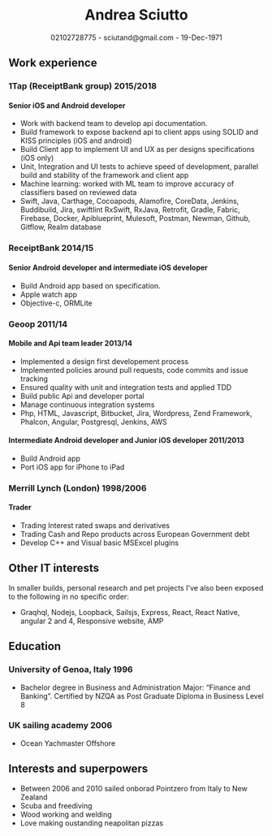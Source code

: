 # <center>Andrea Sciutto</center>
<center>02102728775 - sciutand@gmail.com - 19-Dec-1971</center>

## Work experience

### 1Tap (ReceiptBank group) 2015/2018

#### Senior iOS and Android developer
- Work with backend team to develop api documentation.
- Build framework to expose backend api to client apps using SOLID and KISS principles (iOS and android)
- Build Client app to implement UI and UX as per designs specifications (iOS only)
- Unit, Integration and UI tests to achieve speed of development, parallel build and stability of the framework and client app
- Machine learning: worked with ML team to improve accuracy of classifiers based on reviewed data
- Swift, Java, Carthage, Cocoapods, Alamofire, CoreData, Jenkins, Buddibuild, Jira, swiftlint RxSwift, RxJava, Retrofit, Gradle, Fabric, Firebase, Docker, Apiblueprint, Mulesoft, Postman, Newman, Github, Gitflow, Realm database

### ReceiptBank 2014/15

#### Senior Android developer and intermediate iOS developer
- Build Android app based on specification.
- Apple watch app
- Objective-c, ORMLite

### Geoop 2011/14

#### Mobile and Api team leader 2013/14
- Implemented a design first developement process
- Implemented policies around pull requests, code commits and issue tracking
- Ensured quality with unit and integration tests and applied TDD
- Build public Api and developer portal
- Manage continuous integration systems
- Php, HTML, Javascript, Bitbucket, Jira, Wordpress, Zend Framework, Phalcon, Angular, Postgresql, Jenkins, AWS

#### Intermediate Android developer and Junior iOS developer 2011/2013
- Build Android app
- Port iOS app for iPhone to iPad

### Merrill Lynch (London) 1998/2006

#### Trader
- Trading Interest rated swaps and derivatives
- Trading Cash and Repo products across European Government debt
- Develop C++ and Visual basic MSExcel plugins 

## Other IT interests

In smaller builds, personal research and pet projects I've also been exposed to the following in no specific order:

- Graqhql, Nodejs, Loopback, Sailsjs, Express, React, React Native, angular 2 and 4, Responsive website, AMP

## Education

### University of Genoa, Italy 1996
- Bachelor degree in Business and Administration Major: “Finance and Banking”. Certified by NZQA as Post Graduate Diploma in Business Level 8

### UK sailing academy 2006
- Ocean Yachmaster Offshore


## Interests and superpowers

- Between 2006 and 2010 sailed onborad Pointzero from Italy to New Zealand
- Scuba and freediving
- Wood working and welding
- Love making oustanding neapolitan pizzas